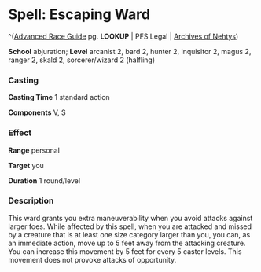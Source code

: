 # Spell: Escaping Ward

^([Advanced Race Guide][ss-escaping-ward] pg. **LOOKUP** | PFS Legal | [Archives of Nehtys][sn-escaping-ward])

**School** abjuration; **Level** arcanist 2, bard 2, hunter 2, inquisitor 2, magus 2, ranger 2, skald 2, sorcerer/wizard 2 (halfling)

### Casting

**Casting Time** 1 standard action  

**Components** V, S

### Effect

**Range** personal  

**Target** you  

**Duration** 1 round/level

### Description

This ward grants you extra maneuverability when you avoid attacks against larger foes. While affected by this spell, when you are attacked and missed by a creature that is at least one size category larger than you, you can, as an immediate action, move up to 5 feet away from the attacking creature. You can increase this movement by 5 feet for every 5 caster levels. This movement does not provoke attacks of opportunity.

[ss-escaping-ward]: http://paizo.com/products/btpy8rv2
[sn-escaping-ward]: http://www.archivesofnethys.com/SpellDisplay.aspx?ItemName=Escaping%20Ward